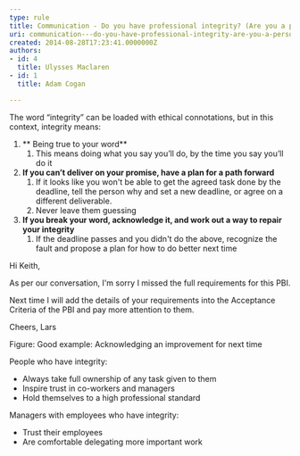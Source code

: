 ```yaml
---
type: rule
title: Communication - Do you have professional integrity? (Are you a person of your word?)
uri: communication---do-you-have-professional-integrity-are-you-a-person-of-your-word
created: 2014-08-28T17:23:41.0000000Z
authors:
- id: 4
  title: Ulysses Maclaren
- id: 1
  title: Adam Cogan

---
```


 
​​​​​​​The word “integrity” can be loaded with ethical connotations, but in this context, integrity means:
 
1. ** Being true to your word**
    1. This means doing what you say you’ll do, by the time you say you’ll do it
2. **If you can’t deliver on your promise, have a plan for a path forward**
    1. If it looks like you won't be able to get the agreed task done by the deadline, tell the person why and set a new deadline, or agree on a different deliverable.
    2. Never leave them guessing
3. **If you break your word, acknowledge it, and work out a way to repair your integrity**
    1. If the deadline passes and you didn't do the above, recognize the fault and propose a plan for how to do better next time


Hi Keith, 

As per our conversation, I'm sorry I missed the full requirements for this PBI. 

Next time I will add the details of your requirements into the Acceptance Criteria of the PBI and pay more attention to them. 

Cheers, Lars​

Figure: Good example: Acknowledging an improvement for next time


People who have integrity:

- Always take full ownership of any task given to them
- Inspire trust in co-workers and managers
- Hold themselves to a high professional standard


Managers with employees who have integrity:

- Trust their employees
- Are comfortable delegating more important work


